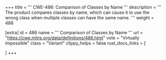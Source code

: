 +++
title = '''
CWE-486: Comparison of Classes by Name
'''
description	= '''
The product compares classes by name, which can cause it to use the wrong class when multiple classes can have the same name.
'''
weight = 486

[extra]
id = 486
name = '''
Comparison of Classes by Name
'''
url = "https://cwe.mitre.org/data/definitions/486.html"
vote = "Virtually Impossible"
class = "Variant"
clippy_helps = false
rust_docs_links = [
	
]
+++
